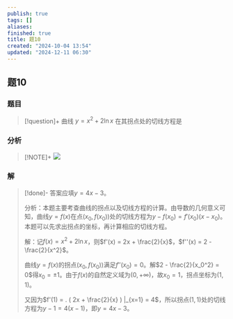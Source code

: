 ```yaml
---
publish: true
tags: []
aliases: 
finished: true
title: 题10
created: "2024-10-04 13:54"
updated: "2024-12-11 06:30"
---
```

## 题10
### 题目
> [!question]+
> 曲线 $y = {x}^{2} + 2\ln x$ 在其拐点处的切线方程是
### 分析
> [!NOTE]+
> ![](https://img.hwenyi.live/202412111430251.webp)
### 解
> [!done]-
> 答案应填$y = 4x - 3$。
> 
> 分析：本题主要考查曲线的拐点以及切线方程的计算。由导数的几何意义可知，曲线$y = f(x)$在点$(x_0, f(x_0))$处的切线方程为$y - f(x_0) = f'(x_0)(x - x_0)$。本题可以先求出拐点的坐标，再计算相应的切线方程。
> 
> 解：记$f(x) = x^2 + 2\ln x$，则$f'(x) = 2x + \frac{2}{x}$，$f''(x) = 2 - \frac{2}{x^2}$。
> 
> 曲线$y = f(x)$的拐点$(x_0, f(x_0))$满足$f''(x_0) = 0$。解$2 - \frac{2}{x_0^2} = 0$得$x_0 = \pm 1$。由于$f(x)$的自然定义域为$(0, +\infty)$，故$x_0 = 1$，拐点坐标为$(1, 1)$。
> 
> 又因为$f'(1) = . ( 2x + \frac{2}{x} ) |_{x=1} = 4$，所以拐点$(1, 1)$处的切线方程为$y - 1 = 4(x - 1)$，即$y = 4x - 3$。